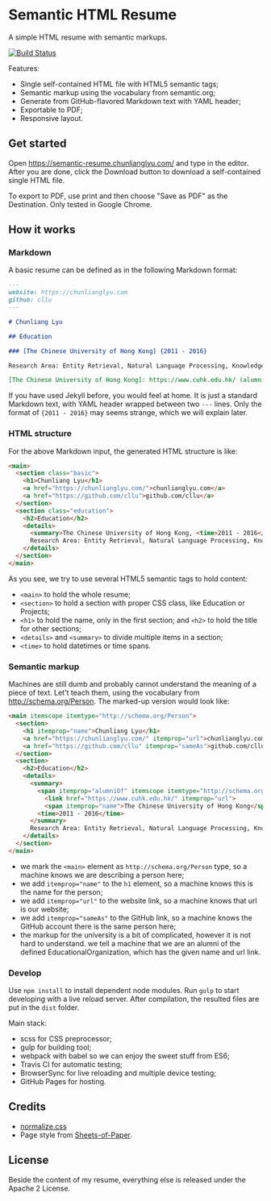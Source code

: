 # Semantic HTML Resume

A simple HTML resume with semantic markups.

[![Build Status](https://travis-ci.org/cllu/Semantic-Resume.svg?branch=master)](https://travis-ci.org/cllu/Semantic-Resume)

Features:

- Single self-contained HTML file with HTML5 semantic tags;
- Semantic markup using the vocabulary from semantic.org;
- Generate from GitHub-flavored Markdown text with YAML header;
- Exportable to PDF;
- Responsive layout.

## Get started

Open https://semantic-resume.chunlianglyu.com/ and type in the editor.
After you are done, click the Download button to download a self-contained single HTML file.

To export to PDF, use print and then choose "Save as PDF" as the Destination.
Only tested in Google Chrome.

## How it works


### Markdown

A basic resume can be defined as in the following Markdown format:

```markdown
---
website: https://chunlianglyu.com
github: cllu
---

# Chunliang Lyu

## Education

### [The Chinese University of Hong Kong] {2011 - 2016}

Research Area: Entity Retrieval, Natural Language Processing, Knowledge Graph.

[The Chinese University of Hong Kong]: https://www.cuhk.edu.hk/ (alumniOf)
```

If you have used Jekyll before, you would feel at home.
It is just a standard Markdown text, with YAML header wrapped between two `---` lines.
Only the format of `{2011 - 2016}` may seems strange, which we will explain later.

### HTML structure

For the above Markdown input,
  the generated HTML structure is like:

```html
<main>
  <section class="basic">
    <h1>Chunliang Lyu</h1>
    <a href="https://chunlianglyu.com/">chunlianglyu.com</a>
    <a href="https://github.com/cllu">github.com/cllu</a>
  </section>
  <section class="education">
    <h2>Education</h2>
    <details>
      <summary>The Chinese University of Hong Kong, <time>2011 - 2016</time></summary>
      Research Area: Entity Retrieval, Natural Language Processing, Knowledge Graph.
    </details>
  </section>
</main>
```

As you see,
  we try to use several HTML5 semantic tags to hold content:

- `<main>` to hold the whole resume;
- `<section>` to hold a section with proper CSS class, like Education or Projects;
- `<h1>` to hold the name, only in the first section; and `<h2>` to hold the title for other sections;
- `<details>` and `<summary>` to divide multiple items in a section;
- `<time>` to hold datetimes or time spans.

### Semantic markup

Machines are still dumb
  and probably cannot understand the meaning of a piece of text.
Let't teach them, using the vocabulary from http://schema.org/Person.
The marked-up version would look like:

```html
<main itemscope itemtype="http://schema.org/Person">
  <section>
    <h1 itemprop="name">Chunliang Lyu</h1>
    <a href="https://chunlianglyu.com/" itemprop="url">chunlianglyu.com</a>
    <a href="https://github.com/cllu" itemprop="sameAs">github.com/cllu</a>
  </section>
  <section>
    <h2>Education</h2>
    <details>
      <summary>
        <span itemprop="alumniOf" itemscope itemtype="http://schema.org/EducationalOrganization">
          <link href="https://www.cuhk.edu.hk/" itemprop="url">
          <span itemprop="name">The Chinese University of Hong Kong</span>, 
        <time>2011 - 2016</time>
      </summary>
      Research Area: Entity Retrieval, Natural Language Processing, Knowledge Graph.
    </details>
  </section>
</main>
```

- we mark the `<main>` element as `http://schema.org/Person` type, so a machine knows we are describing a person here;
- we add `itemprop="name"` to the `h1` element, so a machine knows this is the name for the person;
- we add `itemprop="url"` to the website link, so a machine knows that url is our website;
- we add `itemprop="sameAs"` to the GitHub link, so a machine knows the GitHub account there is the same person here;
- the markup for the university is a bit of complicated, however it is not hard to understand.
  we tell a machine that we are an alumni of the defined EducationalOrganization,
  which has the given name and url link.
  
### Develop

Use `npm install` to install dependent node modules.
Run `gulp` to start developing with a live reload server.
After compilation, the resulted files are put in the `dist` folder.

Main stack:

- scss for CSS preprocessor;
- gulp for building tool;
- webpack with babel so we can enjoy the sweet stuff from ES6;
- Travis CI for automatic testing;
- BrowserSync for live reloading and multiple device testing;
- GitHub Pages for hosting.

## Credits

- [normalize.css](https://github.com/necolas/normalize.css)
- Page style from [Sheets-of-Paper](https://github.com/delight-im/HTML-Sheets-of-Paper).

## License

Beside the content of my resume, everything else is released under the Apache 2 License.
